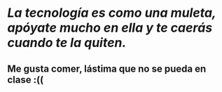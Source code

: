 # ***La tecnología es como una muleta, apóyate mucho en ella y te caerás cuando te la quiten.***

## Me gusta comer, lástima que no se pueda en clase :((
